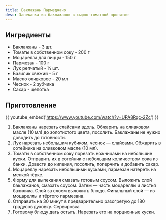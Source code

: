 ```yaml
---
title: Баклажаны Пармеджано
desc: Запеканка из баклажанов в сырно-томатной пропитке
---
```


## Ингредиенты

- Баклажаны - 3 шт.
- Томаты в собственном соку - 200 г
- Моцарелла для пиццы - 150 г
- Пармезан - 100 г
- Лук репчатый - ½ шт.
- Базилик свежий - 5 г
- Масло оливковое - 20 мл
- Чеснок - 2 зубчика
- Сахар - щепотка

## Приготовление

{{ youtube_embed('https://www.youtube.com/watch?v=UPA8Rqc-2Zc') }}

1. Баклажаны нарезать слайсами вдоль. Обжарить на оливковом масле (10 мл) до золотистого цвета, посолить. Баклажаны не
   нужно доводить до готовности.
2. Лук нарезать небольшим кубиком, чеснок — слайсами. Обжарить в сотейнике на оливковом масле (10 мл).
3. Томаты в собственном соку порезать ножницами на небольшие куски. Отправить их в сотейник с небольшим количеством сока
   из банки. Довести до кипения, посолить, поперчить и добавить сахар.
4. Моцареллу нарезать небольшими кусками, пармезан натереть на мелкой тёрке.
5. Форму для выпекания смазать готовым соусом. Выложить слой баклажанов, смазать соусом. Затем — часть моцареллы и
   листья базилика. Слой за слоем выложить блюдо. Финальный слой — из моцареллы и тёртого пармезана.
6. Отправить на 30 минут в предварительно разогретую до 180 градусов духовку.
   Сервировка
7. Готовому блюду дать остыть. Нарезать его на порционные куски.




